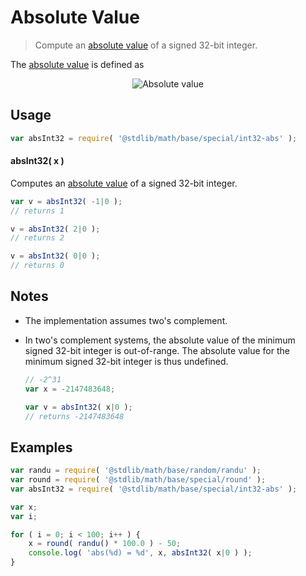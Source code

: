 # Absolute Value

> Compute an [absolute value][absolute-value] of a signed 32-bit integer.


<section class="intro">

The [absolute value][absolute-value] is defined as

<!-- <equation class="equation" label="eq:absolute_value" align="center" raw="|x| = \begin{cases} x & \textrm{if}\ x \geq 0 \\ -x & \textrm{if}\ x < 0\end{cases}" alt="Absolute value"> -->

<div class="equation" align="center" data-raw-text="|x| = \begin{cases} x &amp; \textrm{if}\ x \geq 0 \\ -x &amp; \textrm{if}\ x < 0\end{cases}" data-equation="eq:absolute_value">
    <img src="https://cdn.rawgit.com/stdlib-js/stdlib/bbc4091bec8bbad464e5a1ee9913d61557d5bd15/lib/node_modules/@stdlib/math/base/special/abs/docs/img/abs.svg" alt="Absolute value">
    <br>
</div>

<!-- </equation> -->

</section>

<!-- /.intro -->


<section class="usage">

## Usage

``` javascript
var absInt32 = require( '@stdlib/math/base/special/int32-abs' );
```

#### absInt32( x )

Computes an [absolute value][absolute-value] of a signed 32-bit integer.

``` javascript
var v = absInt32( -1|0 );
// returns 1

v = absInt32( 2|0 );
// returns 2

v = absInt32( 0|0 );
// returns 0
```

</section>

<!-- /.usage -->

<!-- Package usage notes. Make sure to keep an empty line after the `section` element and another before the `/section` close. -->

<section class="notes">

## Notes

* The implementation assumes two's complement.

* In two's complement systems, the absolute value of the minimum signed 32-bit integer is out-of-range. The absolute value for the minimum signed 32-bit integer is thus undefined.

  ``` javascript
  // -2^31
  var x = -2147483648;

  var v = absInt32( x|0 );
  // returns -2147483648
  ``` 

</section>

<!-- /.notes -->

<section class="examples">

## Examples

``` javascript
var randu = require( '@stdlib/math/base/random/randu' );
var round = require( '@stdlib/math/base/special/round' );
var absInt32 = require( '@stdlib/math/base/special/int32-abs' );

var x;
var i;

for ( i = 0; i < 100; i++ ) {
    x = round( randu() * 100.0 ) - 50;
    console.log( 'abs(%d) = %d', x, absInt32( x|0 ) );
}
```

</section>

<!-- /.examples -->


<section class="links">

[absolute-value]: https://en.wikipedia.org/wiki/Absolute_value

</section>

<!-- /.links -->
